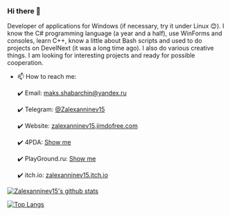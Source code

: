 ### Hi there 👋

Developer of applications for Windows (if necessary, try it under Linux 😊). I know the C# programming language (a year and a half), use WinForms and consoles, learn C++, know a little about Bash scripts and used to do projects on DevelNext (it was a long time ago). I also do various creative things. I am looking for interesting projects and ready for possible cooperation.

+ 📫 How to reach me:
  
  :heavy_check_mark: Email: [maks.shabarchin@yandex.ru](mailto:maks.shabarchin@yandex.ru)
  
  :heavy_check_mark: Telegram: [@Zalexanninev15](https://t.me/Zalexanninev15)
  
  :heavy_check_mark: Website: [zalexanninev15.jimdofree.com](https://zalexanninev15.jimdofree.com)
  
  :heavy_check_mark: 4PDA: [Show me](https://4pda.ru/forum/index.php?showuser=5330563)
  
  :heavy_check_mark: PlayGround.ru: [Show me](https://users.playground.ru/1944465)
  
  :heavy_check_mark: itch.io: [zalexanninev15.itch.io](https://zalexanninev15.itch.io)
  
[![Zalexanninev15's github stats](https://github-readme-stats.vercel.app/api?username=Zalexanninev15&show_icons=true&count_private=true&include_all_commits=true&theme=radical)](https://github.com/Zalexanninev15)

[![Top Langs](https://github-readme-stats.vercel.app/api/top-langs/?username=Zalexanninev15&langs_count=8&layout=compact&theme=radical)](https://github.com/Zalexanninev15)
